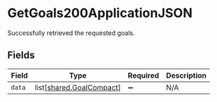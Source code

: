 # GetGoals200ApplicationJSON

Successfully retrieved the requested goals.


## Fields

| Field                                                          | Type                                                           | Required                                                       | Description                                                    |
| -------------------------------------------------------------- | -------------------------------------------------------------- | -------------------------------------------------------------- | -------------------------------------------------------------- |
| `data`                                                         | list[[shared.GoalCompact](../../models/shared/goalcompact.md)] | :heavy_minus_sign:                                             | N/A                                                            |